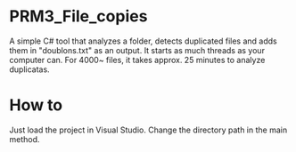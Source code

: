 # PRM3_File_copies
A simple C# tool that analyzes a folder, detects duplicated files and adds them in "doublons.txt" as an output.
It starts as much threads as your computer can.
For 4000~ files, it takes approx. 25 minutes to analyze duplicatas.

# How to
Just load the project in Visual Studio. Change the directory path in the main method.
